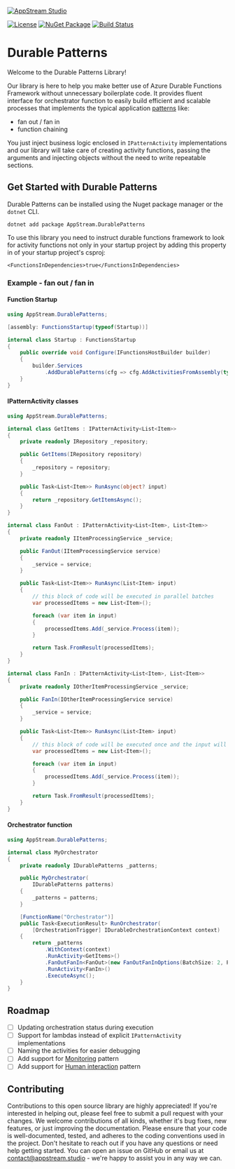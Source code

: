 [![AppStream Studio](https://appstream.studio/brand/logo%20files/JPEGs/1x/Logo-2-100.jpg)](https://appstream.studio/)

[![License](https://img.shields.io/badge/license-apache-green)](https://github.com/Appstream-Studio/durable-patterns/blob/main/LICENSE)
[![NuGet Package](https://img.shields.io/nuget/v/appstream.durablepatterns.svg)](https://www.nuget.org/packages/AppStream.DurablePatterns/)
[![Build Status](https://dev.azure.com/appstreamstudio/devops/_apis/build/status%2FNugets%2Fdurable-patterns?repoName=devops&branchName=master)](https://dev.azure.com/appstreamstudio/devops/_build/latest?definitionId=1&repoName=devops&branchName=master)

# Durable Patterns
Welcome to the Durable Patterns Library!

Our library is here to help you make better use of Azure Durable Functions Framework without unnecessary boilerplate code. It provides fluent interface for orchestrator function to easily build efficient and scalable processes that implements the typical application [patterns](https://learn.microsoft.com/en-us/azure/azure-functions/durable/durable-functions-overview?tabs=csharp-inproc) like:
 - fan out / fan in
 - function chaining
 
You just inject business logic enclosed in `IPatternActivity` implementations and our library will take care of creating activity functions, passing the arguments and injecting objects without the need to write repeatable sections.

## Get Started with Durable Patterns
Durable Patterns can be installed using the Nuget package manager or the `dotnet` CLI.

```
dotnet add package AppStream.DurablePatterns
```

To use this library you need to instruct durable functions framework to look for activity functions not only in your startup project by adding this property in <PropertyGroup> of your startup project's csproj:
```
<FunctionsInDependencies>true</FunctionsInDependencies>
```

### Example - fan out / fan in

#### Function Startup
```csharp
using AppStream.DurablePatterns;

[assembly: FunctionsStartup(typeof(Startup))]

internal class Startup : FunctionsStartup
{
    public override void Configure(IFunctionsHostBuilder builder)
    {
        builder.Services
            .AddDurablePatterns(cfg => cfg.AddActivitiesFromAssembly(typeof(GetItems).Assembly));
    }
}
```

#### IPatternActivity classes
```csharp
using AppStream.DurablePatterns;

internal class GetItems : IPatternActivity<List<Item>>
{
    private readonly IRepository _repository;

    public GetItems(IRepository repository)
    {
        _repository = repository;
    }

    public Task<List<Item>> RunAsync(object? input)
    {
        return _repository.GetItemsAsync();
    }
}

internal class FanOut : IPatternActivity<List<Item>, List<Item>>
{
    private readonly IItemProcessingService _service;

    public FanOut(IItemProcessingService service)
    {
        _service = service;
    }

    public Task<List<Item>> RunAsync(List<Item> input)
    {
        // this block of code will be executed in parallel batches
        var processedItems = new List<Item>();

        foreach (var item in input)
        {
            processedItems.Add(_service.Process(item));
        }

        return Task.FromResult(processedItems);
    }
}

internal class FanIn : IPatternActivity<List<Item>, List<Item>>
{
    private readonly IOtherItemProcessingService _service;

    public FanIn(IOtherItemProcessingService service)
    {
        _service = service;
    }

    public Task<List<Item>> RunAsync(List<Item> input)
    {
        // this block of code will be executed once and the input will be all items returned from all FanOut activities
        var processedItems = new List<Item>();

        foreach (var item in input)
        {
            processedItems.Add(_service.Process(item));
        }

        return Task.FromResult(processedItems);
    }
}
```

#### Orchestrator function
```csharp
using AppStream.DurablePatterns;

internal class MyOrchestrator
{
    private readonly IDurablePatterns _patterns;

    public MyOrchestrator(
        IDurablePatterns patterns)
    {
        _patterns = patterns;
    }

    [FunctionName("Orchestrator")]
    public Task<ExecutionResult> RunOrchestrator(
        [OrchestrationTrigger] IDurableOrchestrationContext context)
    {
        return _patterns
            .WithContext(context)
            .RunActivity<GetItems>()
            .FanOutFanIn<FanOut>(new FanOutFanInOptions(BatchSize: 2, ParallelActivityFunctionsCap: 2))
            .RunActivity<FanIn>()
            .ExecuteAsync();
    }
}
```

## Roadmap
- [ ] Updating orchestration status during execution
- [ ] Support for lambdas instead of explicit `IPatternActivity` implementations
- [ ] Naming the activities for easier debugging
- [ ] Add support for [Monitoring](https://learn.microsoft.com/en-us/azure/azure-functions/durable/durable-functions-overview?tabs=csharp-inproc#monitoring) pattern
- [ ] Add support for [Human interaction](https://learn.microsoft.com/en-us/azure/azure-functions/durable/durable-functions-overview?tabs=csharp-inproc#human) pattern

## Contributing
Contributions to this open source library are highly appreciated! If you're interested in helping out, please feel free to submit a pull request with your changes. We welcome contributions of all kinds, whether it's bug fixes, new features, or just improving the documentation. Please ensure that your code is well-documented, tested, and adheres to the coding conventions used in the project. Don't hesitate to reach out if you have any questions or need help getting started. You can open an issue on GitHub or email us at contact@appstream.studio - we're happy to assist you in any way we can.
